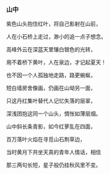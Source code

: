 ### 山中

紫色山头抱住红叶，将自己影射在山前，

人在小石桥上走过，渺小的追一点子想念。

高峰外云在深蓝天里镶白银色的光转，

用不着桥下黄叶，人在泉边，才记起夏天！

也不因一个人孤独地走路，路更蜿蜒，

短白墙房舍像画，仍画在山坳另一面，

只这丹红集叶替代人记忆失落的层翠，

深浅团抱这同一个山头，惆怅如薄层烟。

山中斜长条青影，如今红萝乱在四面，

百万落叶火焰在寻觅山石荆草边，

当时黄月下共坐天真的青年人情话，相信

那三两句长短，星子般仍挂秋风里不变。